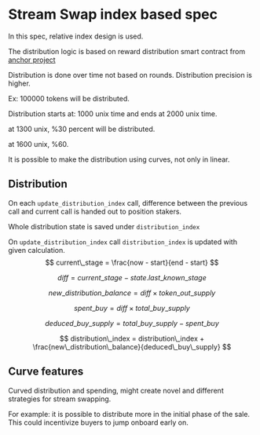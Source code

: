 # Stream Swap index based spec

In this spec, relative index design is used.

The distribution logic is based on reward distribution smart contract from [anchor project](https://github.com/Anchor-Protocol/anchor-bAsset-contracts/tree/master/contracts/anchor_basset_reward)

Distribution is done over time not based on rounds. Distribution precision is higher.

Ex: 100000 tokens will be distributed.

Distribution starts at: 1000 unix time and ends at 2000 unix time.

at 1300 unix, %30 percent will be distributed.

at 1600 unix, %60.

It is possible to make the distribution using curves, not only in linear.

## Distribution

On each `update_distribution_index` call, difference between the previous call and current call is handed out to position stakers.

Whole distribution state is saved under `distribution_index`

On `update_distribution_index` call `distribution_index` is updated with given calculation.
$$
current\_stage = \frac{now - start}{end - start}
$$


$$
diff = current\_stage - state.last\_known\_stage
$$

$$
new\_distribution\_balance = diff \times token\_out\_supply
$$

$$
spent\_buy = diff \times total\_buy\_supply
$$

$$
deduced\_buy\_supply = total\_buy\_supply - spent\_buy
$$

$$
distribution\_index = distribution\_index + \frac{new\_distribution\_balance}{deduced\_buy\_supply}
$$



## Curve features

Curved distribution and spending, might create novel and different strategies for stream swapping.

For example: it is possible to distribute more in the initial phase of the sale. This could incentivize buyers to jump onboard early on.

